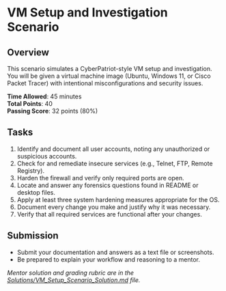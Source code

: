 # VM Setup and Investigation Scenario

## Overview

This scenario simulates a CyberPatriot-style VM setup and investigation.  
You will be given a virtual machine image (Ubuntu, Windows 11, or Cisco Packet Tracer) with intentional misconfigurations and security issues.

**Time Allowed**: 45 minutes  
**Total Points**: 40  
**Passing Score**: 32 points (80%)

## Tasks

1. Identify and document all user accounts, noting any unauthorized or suspicious accounts.
2. Check for and remediate insecure services (e.g., Telnet, FTP, Remote Registry).
3. Harden the firewall and verify only required ports are open.
4. Locate and answer any forensics questions found in README or desktop files.
5. Apply at least three system hardening measures appropriate for the OS.
6. Document every change you make and justify why it was necessary.
7. Verify that all required services are functional after your changes.

## Submission

- Submit your documentation and answers as a text file or screenshots.
- Be prepared to explain your workflow and reasoning to a mentor.

*Mentor solution and grading rubric are in the [Solutions/VM_Setup_Scenario_Solution.md](../Solutions/VM_Setup_Scenario_Solution.md) file.*
